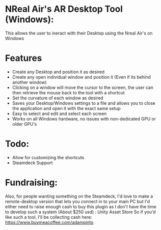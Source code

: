 # NReal Air's AR Desktop Tool (Windows):
This allows the user to ineract with their Desktop using the Nreal Air's on Windows

# Features
- Create any Desktop and position it as desired
- Create any open individual window and position it (Even if its behind another window)
- Clicking on a window will move the cursor to the screen, the user can then retrieve the mouse back to the tool with a shortcut
- Set the curvature of each window as desired
- Saves your Desktop/Windows settings to a file and allows you to close the application and open it with the exact same setup
- Easy to select and edit and select each screen
- Works on all Windows hardware, no issues with non-dedicated GPU or older GPU's

# Todo:
- Allow for customizing the shortcuts
- Steamdeck Support

# Fundraising:
Also, for people wanting something on the Steamdeck, I'd love to make a remote-desktop version that lets you connect in to your main PC but I'd either need to raise enough cash to buy this plugin as I don't have the time to develop such a system (About $250 usd) : Unity Asset Store
So if you'd like such a tool, I'll be collecting cash here: https://www.buymeacoffee.com/adampinto